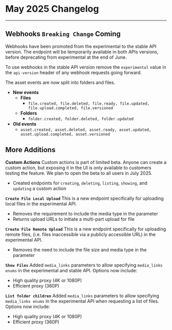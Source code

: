# May 2025 Changelog

* * *

## Webhooks `Breaking Change` Coming

Webhooks have been promoted from the experimental to the stable API version. The endpoint will be temporarily available in both APIs versions, before deprecating from experimental at the end of June.

To use webhooks  in the stable API version remove the `experimental` value in the `api-version` header of any webhook requests going forward.

The asset events are now split into folders and files.

* **New events**
    * **Files**
        * `file.created, file.deleted, file.ready, file.updated, file.upload.completed, file.versioned`
    * **Folders**
        * `folder.created, folder.deleted, folder.updated`
* **Old events**
    * `asset.created, asset.deleted, asset.ready, asset.updated, asset.upload.completed, asset.versioned`

## More Additions

**Custom Actions** Custom actions is part of limited beta. Anyone can create a custom action, but exposing it in the UI is only available to customers testing the feature. We plan to open the beta to all users in July 2025.

* Created endpoints for `creating`, `deleting`, `listing`, `showing`, and `updating` a custom action

**`Create File Local Upload`** This is a new endpoint specifically for uploading local files in the experimental API.

* Removes the requirement to include the media type in the parameter
* Returns upload URLs to initiate a multi-part upload for file

**`Create File Remote Upload`** This is a new endpoint specifically for uploading remote files, (i.e. files inaccessible via a publicly accessible URL) in the experimental API.

* Removes the need to include the file size and media type in the parameter

**`Show Files`** Added `media_links` parameters to allow specifying `media_links enums` in the experimental and stable API.
Options now include:

* High quality proxy (4K or 1080P)
* Efficient proxy (360P)

**`List folder children`** Added `media_links` parameters to allow specifying `media_links enums` in the experimental API when requesting a list of files.
Options now include:

* High quality proxy (4K or 1080P)
* Efficient proxy (360P)
